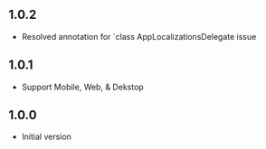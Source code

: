## 1.0.2

- Resolved annotation for `class AppLocalizationsDelegate issue
## 1.0.1

- Support Mobile, Web, & Dekstop

## 1.0.0

- Initial version
